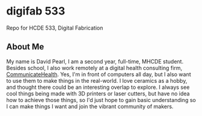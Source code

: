 # digifab 533
Repo for HCDE 533, Digital Fabrication

## About Me
My name is David Pearl, I am a second year, full-time, MHCDE student. Besides school, I also work remotely at a digital health consulting firm, [CommunicateHealth](https://communicatehealth.com/). Yes, I'm in front of computers all day, but I also want to use them to make things in the real-world. I love ceramics as a hobby, and thought there could be an interesting overlap to explore. I always see cool things being made with 3D printers or laser cutters, but have no idea how to achieve those things, so I'd just hope to gain basic understanding so I can make things I want and join the vibrant community of makers.
